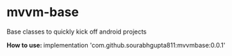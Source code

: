 # mvvm-base
Base classes to quickly kick off android projects

<strong> How to use: </strong>
    implementation 'com.github.sourabhgupta811:mvvmbase:0.0.1'
